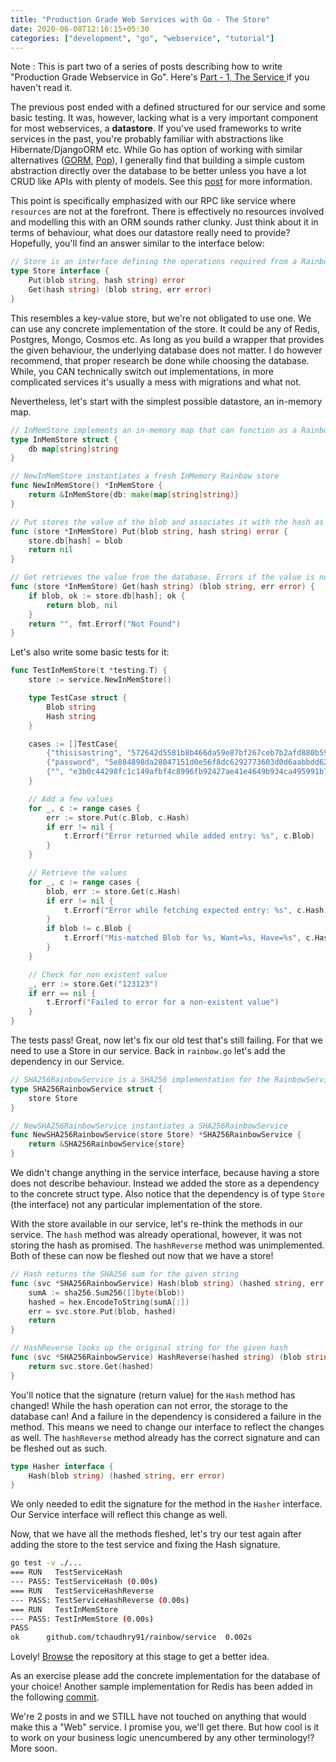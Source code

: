 ```yaml
---
title: "Production Grade Web Services with Go - The Store"
date: 2020-06-08T12:16:15+05:30
categories: ["development", "go", "webservice", "tutorial"]
---
```


Note : This is part two of a series of posts describing how to write "Production Grade Webservice in Go". Here's [Part - 1, The Service ](/posts/production-grade-svc-1/) if you haven't read it.

The previous post ended with a defined structured for our service and some basic testing. It was, however, lacking what is a very important component for most webservices, a **datastore**. If you've used frameworks to write services in the past, you're probably familiar with abstractions like Hibernate/DjangoORM etc. While Go has option of working with similar alternatives ([GORM](https://gorm.io/), [Pop](https://github.com/gobuffalo/pop)), I generally find that building a simple custom abstraction directly over the database to be better unless you have a lot CRUD like APIs with plenty of models. See this [post](https://eli.thegreenplace.net/2019/to-orm-or-not-to-orm/) for more information.

This point is specifically emphasized with our RPC like service where `resources` are not at the forefront. There is effectively no resources involved and modelling this with an ORM sounds rather clunky. Just think about it in terms of behaviour, what does our datastore really need to provide? Hopefully, you'll find an answer similar to the interface below:

```go
// Store is an interface defining the operations required from a Rainbow Store
type Store interface {
	Put(blob string, hash string) error
	Get(hash string) (blob string, err error)
}
```

This resembles a key-value store, but we're not obligated to use one. We can use any concrete implementation of the store. It could be any of Redis, Postgres, Mongo, Cosmos etc. As long as you build a wrapper that provides the given behaviour, the underlying database does not matter. I do however recommend, that proper research be done while choosing the database. While, you CAN technically switch out implementations, in more complicated services it's usually a mess with migrations and what not.

Nevertheless, let's start with the simplest possible datastore, an in-memory map.

```go
// InMemStore implements an in-memory map that can function as a Rainbow Store
type InMemStore struct {
	db map[string]string
}

// NewInMemStore instantiates a fresh InMemory Rainbow store
func NewInMemStore() *InMemStore {
	return &InMemStore{db: make(map[string]string)}
}

// Put stores the value of the blob and associates it with the hash as the key
func (store *InMemStore) Put(blob string, hash string) error {
	store.db[hash] = blob
	return nil
}

// Get retrieves the value from the database. Errors if the value is not found.
func (store *InMemStore) Get(hash string) (blob string, err error) {
	if blob, ok := store.db[hash]; ok {
		return blob, nil
	}
	return "", fmt.Errorf("Not Found")
}
```

Let's also write some basic tests for it: 

```go
func TestInMemStore(t *testing.T) {
	store := service.NewInMemStore()

	type TestCase struct {
		Blob string
		Hash string
	}

	cases := []TestCase{
		{"thisisastring", "572642d5581b8b466da59e87bf267ceb7b2afd880b59ed7573edff4d980eb1d5"},
		{"password", "5e884898da28047151d0e56f8dc6292773603d0d6aabbdd62a11ef721d1542d8"},
		{"", "e3b0c44298fc1c149afbf4c8996fb92427ae41e4649b934ca495991b7852b855"}, // Hash of empty-string https://www.di-mgt.com.au/sha_testvectors.html
	}

	// Add a few values
	for _, c := range cases {
		err := store.Put(c.Blob, c.Hash)
		if err != nil {
			t.Errorf("Error returned while added entry: %s", c.Blob)
		}
	}

	// Retrieve the values
	for _, c := range cases {
		blob, err := store.Get(c.Hash)
		if err != nil {
			t.Errorf("Error while fetching expected entry: %s", c.Hash)
		}
		if blob != c.Blob {
			t.Errorf("Mis-matched Blob for %s, Want=%s, Have=%s", c.Hash, c.Blob, blob)
		}
	}

	// Check for non existent value
	_, err := store.Get("123123")
	if err == nil {
		t.Errorf("Failed to error for a non-existent value")
	}
}
```

The tests pass! Great, now let's fix our old test that's still failing. For that we need to use a Store in our service. Back in `rainbow.go` let's add the dependency in our Service.

```go
// SHA256RainbowService is a SHA256 implementation for the RainbowService
type SHA256RainbowService struct {
	store Store
}

// NewSHA256RainbowService instantiates a SHA256RainbowService
func NewSHA256RainbowService(store Store) *SHA256RainbowService {
	return &SHA256RainbowService{store}
}
```

We didn't change anything in the service interface, because having a store does not describe behaviour. Instead we added the store as a dependency to the concrete struct type. Also notice that the dependency is of type `Store` (the interface) not any particular implementation of the store.

With the store available in our service, let's re-think the methods in our service.
The `hash` method was already operational, however, it was not storing the hash as promised. The `hashReverse` method was unimplemented. Both of these can now be fleshed out now that we have a store!

```go
// Hash returns the SHA256 sum for the given string
func (svc *SHA256RainbowService) Hash(blob string) (hashed string, err error) {
	sumA := sha256.Sum256([]byte(blob))
	hashed = hex.EncodeToString(sumA[:])
	err = svc.store.Put(blob, hashed)
	return
}

// HashReverse looks up the original string for the given hash
func (svc *SHA256RainbowService) HashReverse(hashed string) (blob string, err error) {
	return svc.store.Get(hashed)
}
```

You'll notice that the signature (return value) for the `Hash` method has changed! While the hash operation can not error, the storage to the database can! And a failure in the dependency is considered a failure in the method. This means we need to change our interface to reflect the changes as well.
The `hashReverse` method already has the correct signature and can be fleshed out as such.

```go
type Hasher interface {
	Hash(blob string) (hashed string, err error)
}
```

We only needed to edit the signature for the method in the `Hasher` interface. Our Service interface will reflect this change as well.

Now, that we have all the methods fleshed, let's try our test again after adding the store to the test service and fixing the Hash signature.

```bash
go test -v ./...
=== RUN   TestServiceHash
--- PASS: TestServiceHash (0.00s)
=== RUN   TestServiceHashReverse
--- PASS: TestServiceHashReverse (0.00s)
=== RUN   TestInMemStore
--- PASS: TestInMemStore (0.00s)
PASS
ok      github.com/tchaudhry91/rainbow/service  0.002s
```

Lovely! [Browse](https://github.com/tchaudhry91/rainbow/tree/566467618d7561ad5cb4123f589eab34aad7e225) the repository at this stage to get a better idea.

As an exercise please add the concrete implementation for the database of your choice! Another sample implementation for Redis has been added in the following [commit](https://github.com/tchaudhry91/rainbow/commit/ac3c9d9bb63d41c87f34107fcb7fc2c99095f86f).

We're 2 posts in and we STILL have not touched on anything that would make this a "Web" service. I promise you, we'll get there. But how cool is it to work on your business logic unencumbered by any other terminology!? More soon.
